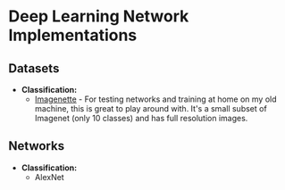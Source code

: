 # Deep Learning Network Implementations

## Datasets
- **Classification:** 
    - [Imagenette](https://github.com/fastai/imagenette) - For testing networks and training at home on my old machine, this is great to play around with. It's a small subset of Imagenet (only 10 classes) and has full resolution images. 

## Networks
-  **Classification:**
    - AlexNet